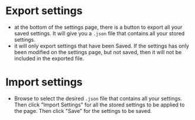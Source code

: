 # Export settings
- at the bottom of the settings page, there is a button to export all your saved settings. It will give you a `.json` file that contains all your stored settings.
- it will only export settings that have been Saved. If the settings has only been modified on the settings page, but not saved, then it will not be included in the exported file.

# Import settings
- Browse to select the desired `.json` file that contains all your settings. Then click "Import Settings" for all the stored settings to be applied to the page. Then click "Save" for the settings to be saved.
